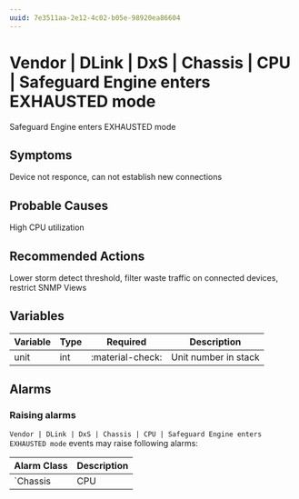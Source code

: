 ```yaml
---
uuid: 7e3511aa-2e12-4c02-b05e-98920ea86604
---
```

# Vendor | DLink | DxS | Chassis | CPU | Safeguard Engine enters EXHAUSTED mode

Safeguard Engine enters EXHAUSTED mode

## Symptoms

Device not responce, can not establish new connections

## Probable Causes

High CPU utilization

## Recommended Actions

Lower storm detect threshold, filter waste traffic on connected devices, restrict SNMP Views

## Variables

Variable | Type | Required | Description
--- | --- | --- | ---
unit | int | :material-check: | Unit number in stack

## Alarms

### Raising alarms

`Vendor | DLink | DxS | Chassis | CPU | Safeguard Engine enters EXHAUSTED mode` events may raise following alarms:

Alarm Class | Description
--- | ---
`Chassis | CPU | CPU Exhausted` | dispose
